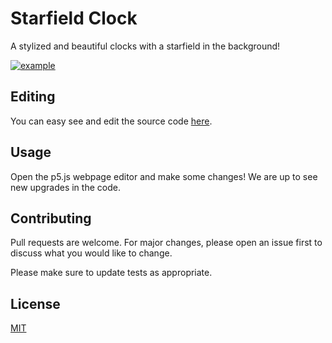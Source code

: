 # Starfield Clock
A stylized and beautiful clocks with a starfield in the background!

[![example](https://raw.githubusercontent.com/CatalaHD/Clock/master/examples/exampleStarfield.png)](https://catalahd.github.io/Clock/Starfield)

## Editing

You can easy see and edit the source code [here](https://editor.p5js.org/thecatalahd/sketches/n75-txP0w).

## Usage

Open the p5.js webpage editor and make some changes! We are up to see new upgrades in the code.

## Contributing

Pull requests are welcome. For major changes, please open an issue first to discuss what you would like to change.

Please make sure to update tests as appropriate.

## License

[MIT](https://github.com/CatalaHD/Clock/blob/master/LICENSE)
